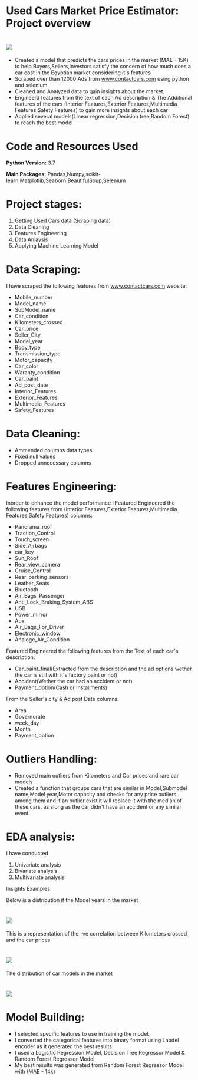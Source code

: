 # Used Cars Market Price Estimator: Project overview

# ![](/Data_files/100198028_2.jpg)


- Created a model that predicts the cars prices in the market (MAE - 15K) to help Buyers,Sellers,Investors satisfy the concern of how much does a car
cost in the Egyptian market considering it's features
- Scraped over than 12000 Ads from www.contactcars.com using python and selenium 
- Cleaned and Analyzed data to gain insights about the market.
- Engineerd features from the text of each Ad description & The Additional features of the cars (Interior Features,Exterior Features,Multimedia Features,Safety Features) to gain more insights about each car
- Applied several models(Linear regression,Decision tree,Random Forest) to reach the best model

# Code and Resources Used

**Python Version:** 3.7

**Main Packages:** Pandas,Numpy,scikit-learn,Matplotlib,Seaborn,BeautifulSoup,Selenium

# Project stages:

1. Getting Used Cars data (Scraping data)
2. Data Cleaning
3. Features Engineering
4. Data Anlaysis
5. Applying Machine Learning Model

# Data Scraping:

I have scraped the following features from www.contactcars.com website:

- Mobile_number
- Model_name
- SubModel_name
- Car_condition
- Kilometers_crossed
- Car_price
- Seller_City
- Model_year
- Body_type
- Transmission_type
- Motor_capacity
- Car_color
- Waranty_condition
- Car_paint
- Ad_post_date
- Interior_Features
- Exterior_Features
- Multimedia_Features
- Safety_Features


# Data Cleaning:

- Ammended columns data types         
- Fixed null values
- Dropped unnecessary columns

# Features Engineering:

Inorder to enhance the model performance i Featured Engineered the following features from (Interior Features,Exterior Features,Multimedia Features,Safety Features) columns:

- Panorama_roof
- Traction_Control
- Touch_screen
- Side_Airbags
- car_key	
- Sun_Roof
- Rear_view_camera
- Cruise_Control
- Rear_parking_sensors
- Leather_Seats
- Bluetooth
- Air_Bags_Passenger
- Anti_Lock_Braking_System_ABS
- USB
- Power_mirror
- Aux
- Air_Bags_For_Driver
- Electronic_window
- Analoge_Air_Condition

Featured Engineered the following features from the Text of each car's description:
- Car_paint_final(Extracted from the description and the ad options wether the car is still with it's factory paint or not)
- Accident(Wether the car had an accident or not)
- Payment_option(Cash or Installments)

From the Seller's city & Ad post Date columns:
- Area
- Governorate
- week_day
- Month
- Payment_option


# Outliers Handling:
- Removed main outliers from Kilometers and Car prices and rare car models
- Created a function that groups cars that are similar in Model,Submodel name,Model year,Motor capacity and checks for any price outliers among them and if an outlier exist it will replace it with the median of these cars, as slong as the car didn't have an accident or any similar event.

# EDA analysis:
I have conducted
1. Univariate analysis
2. Bivariate analysis
3. Multivariate analysis

Insights Examples:

Below is a distribution if the Model years in the market
# ![](/Data_files/Years.png)
This is a representation of the -ve correlation between Kilometers crossed and the car prices
# ![](/Data_files/Kilometers_vs_car_prices.png)
The distribution of car models in the market
# ![](/Data_files/Cars_models.png)

# Model Building:

- I selected specific features to use in training the model.
- I converted the categorical features into binary format using Labdel encoder as it generated the best results.
- I used a Logisitic Regression Model, Decision Tree Regressor Model & Random Forest Regressor Model
- My best results was generated from Random Forest Regressor Model with (MAE - 14k)
